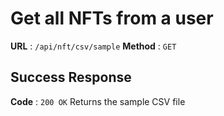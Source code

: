 # Get all NFTs from a user

**URL** : `/api/nft/csv/sample`
**Method** : `GET`

## Success Response
**Code** : `200 OK`
Returns the sample CSV file